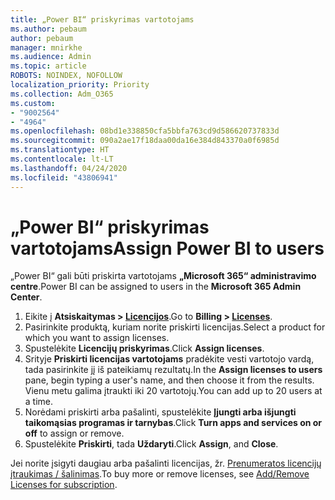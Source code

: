 ```yaml
---
title: „Power BI“ priskyrimas vartotojams
ms.author: pebaum
author: pebaum
manager: mnirkhe
ms.audience: Admin
ms.topic: article
ROBOTS: NOINDEX, NOFOLLOW
localization_priority: Priority
ms.collection: Adm_O365
ms.custom:
- "9002564"
- "4964"
ms.openlocfilehash: 08bd1e338850cfa5bbfa763cd9d586620737833d
ms.sourcegitcommit: 090a2ae17f18daa00da16e384d843370a0f6985d
ms.translationtype: HT
ms.contentlocale: lt-LT
ms.lasthandoff: 04/24/2020
ms.locfileid: "43806941"
---
```

# <a name="assign-power-bi-to-users"></a><span data-ttu-id="5ff9b-102">„Power BI“ priskyrimas vartotojams</span><span class="sxs-lookup"><span data-stu-id="5ff9b-102">Assign Power BI to users</span></span>

<span data-ttu-id="5ff9b-103">„Power BI“ gali būti priskirta vartotojams **„Microsoft 365“ administravimo centre**.</span><span class="sxs-lookup"><span data-stu-id="5ff9b-103">Power BI can be assigned to users in the **Microsoft 365 Admin Center**.</span></span>  

1. <span data-ttu-id="5ff9b-104">Eikite į **Atsiskaitymas > [Licencijos](https://go.microsoft.com/fwlink/p/?linkid=842264)**.</span><span class="sxs-lookup"><span data-stu-id="5ff9b-104">Go to **Billing > [Licenses](https://go.microsoft.com/fwlink/p/?linkid=842264)**.</span></span>
2. <span data-ttu-id="5ff9b-105">Pasirinkite produktą, kuriam norite priskirti licencijas.</span><span class="sxs-lookup"><span data-stu-id="5ff9b-105">Select a product for which you want to assign licenses.</span></span>
3. <span data-ttu-id="5ff9b-106">Spustelėkite **Licencijų priskyrimas**.</span><span class="sxs-lookup"><span data-stu-id="5ff9b-106">Click **Assign licenses**.</span></span>
4. <span data-ttu-id="5ff9b-107">Srityje **Priskirti licencijas vartotojams** pradėkite vesti vartotojo vardą, tada pasirinkite jį iš pateikiamų rezultatų.</span><span class="sxs-lookup"><span data-stu-id="5ff9b-107">In the **Assign licenses to users** pane, begin typing a user's name, and then choose it from the results.</span></span> <span data-ttu-id="5ff9b-108">Vienu metu galima įtraukti iki 20 vartotojų.</span><span class="sxs-lookup"><span data-stu-id="5ff9b-108">You can add up to 20 users at a time.</span></span>
5. <span data-ttu-id="5ff9b-109">Norėdami priskirti arba pašalinti, spustelėkite **Įjungti arba išjungti taikomąsias programas ir tarnybas**.</span><span class="sxs-lookup"><span data-stu-id="5ff9b-109">Click **Turn apps and services on or off** to assign or remove.</span></span>
6. <span data-ttu-id="5ff9b-110">Spustelėkite **Priskirti**, tada **Uždaryti**.</span><span class="sxs-lookup"><span data-stu-id="5ff9b-110">Click **Assign**, and **Close**.</span></span>

<span data-ttu-id="5ff9b-111">Jei norite įsigyti daugiau arba pašalinti licencijas, žr. [Prenumeratos licencijų įtraukimas / šalinimas](https://docs.microsoft.com/microsoft-365/commerce/licenses/buy-licenses?view=o365-worldwide#add-or-remove-licenses-for-your-business-subscription).</span><span class="sxs-lookup"><span data-stu-id="5ff9b-111">To buy more or remove licenses, see [Add/Remove Licenses for subscription](https://docs.microsoft.com/microsoft-365/commerce/licenses/buy-licenses?view=o365-worldwide#add-or-remove-licenses-for-your-business-subscription).</span></span>

